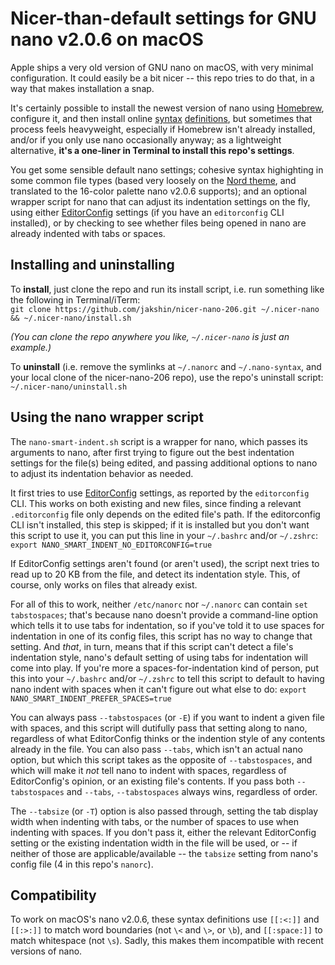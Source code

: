 # Nicer-than-default settings for GNU nano v2.0.6 on macOS

Apple ships a very old version of GNU nano on macOS, with very minimal configuration. It could easily be a bit nicer -- this repo tries to do that, in a way that makes installation a snap.

It's certainly possible to install the newest version of nano using [Homebrew](https://brew.sh), configure it, and then install online [syntax](https://github.com/scopatz/nanorc) [definitions](https://github.com/richrad/nanorc-mac), but sometimes that process feels heavyweight, especially if Homebrew isn't already installed, and/or if you only use nano occasionally anyway; as a lightweight alternative, **it's a one-liner in Terminal to install this repo's settings**.

You get some sensible default nano settings; cohesive syntax highighting in some common file types (based very loosely on the [Nord theme](https://www.nordtheme.com), and translated to the 16-color palette nano v2.0.6 supports); and an optional wrapper script for nano that can adjust its indentation settings on the fly, using either [EditorConfig](https://editorconfig.org) settings (if you have an `editorconfig` CLI installed), or by checking to see whether files being opened in nano are already indented with tabs or spaces.


## Installing and uninstalling

To **install**, just clone the repo and run its install script, i.e. run something like the following in Terminal/iTerm:   
`git clone https://github.com/jakshin/nicer-nano-206.git ~/.nicer-nano && ~/.nicer-nano/install.sh`

_(You can clone the repo anywhere you like, `~/.nicer-nano` is just an example.)_

To **uninstall** (i.e. remove the symlinks at `~/.nanorc` and `~/.nano-syntax`, and your local clone of the nicer-nano-206 repo), use the repo's uninstall script: `~/.nicer-nano/uninstall.sh`


## Using the nano wrapper script

The `nano-smart-indent.sh` script is a wrapper for nano, which passes its arguments to nano, after first trying to figure out the best indentation settings for the file(s) being edited, and passing additional options to nano to adjust its indentation behavior as needed.

It first tries to use [EditorConfig](https://editorconfig.org) settings, as reported by the `editorconfig` CLI. This works on both existing and new files, since finding a relevant `.editorconfig` file only depends on the edited file's path. If the editorconfig CLI isn't installed, this step is skipped; if it is installed but you don't want this script to use it, you can put this line in your `~/.bashrc` and/or `~/.zshrc`: `export NANO_SMART_INDENT_NO_EDITORCONFIG=true`

If EditorConfig settings aren't found (or aren't used), the script next tries to read up to 20 KB from the file, and detect its indentation style. This, of course, only works on files that already exist.

For all of this to work, neither `/etc/nanorc` nor `~/.nanorc` can contain `set tabstospaces`; that's because nano doesn't provide a command-line option which tells it to use tabs for indentation, so if you've told it to use spaces for indentation in one of its config files, this script has no way to change that setting. And _that_, in turn, means that if this script can't detect a file's indentation style, nano's default setting of using tabs for indentation will come into play. If you're more a spaces-for-indentation kind of person, put this into your `~/.bashrc` and/or `~/.zshrc` to tell this script to default to having nano indent with spaces when it can't figure out what else to do: `export NANO_SMART_INDENT_PREFER_SPACES=true`

You can always pass `--tabstospaces` (or `-E`) if you want to indent a given file with spaces, and this script will dutifully pass that setting along to nano, regardless of what EditorConfig thinks or the indention style of any contents already in the file. You can also pass `--tabs`, which isn't an actual nano option, but which this script takes as the opposite of `--tabstospaces`, and which will make it _not_ tell nano to indent with spaces, regardless of EditorConfig's opinion, or an existing file's contents. If you pass both `--tabstospaces` and `--tabs`, `--tabstospaces` always wins, regardless of order.

The `--tabsize` (or `-T`) option is also passed through, setting the tab display width when indenting with tabs, or the number of spaces to use when indenting with spaces. If you don't pass it, either the relevant EditorConfig setting or the existing indentation width in the file will be used, or -- if neither of those are applicable/available -- the `tabsize` setting from nano's config file (4 in this repo's `nanorc`).


## Compatibility

To work on macOS's nano v2.0.6, these syntax definitions use `[[:<:]]` and `[[:>:]]` to match word boundaries (not  `\<` and `\>`, or `\b`), and `[[:space:]]` to match whitespace (not `\s`). Sadly, this makes them incompatible with recent versions of nano.
